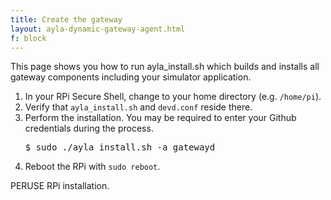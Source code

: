 ```yaml
---
title: Create the gateway
layout: ayla-dynamic-gateway-agent.html
f: block
---
```


This page shows you how to run ayla_install.sh which builds and installs all gateway components including your simulator application.

<ol>
<li>In your RPi Secure Shell, change to your home directory (e.g. <code>/home/pi</code>).</li>
<li>Verify that <code>ayla_install.sh</code> and <code>devd.conf</code> reside there.</li>
<li>Perform the installation. You may be required to enter your Github credentials during the process.</li>
<pre class="light">
$ sudo ./ayla_install.sh -a gatewayd
</pre>
<li>Reboot the RPi with <code>sudo reboot</code>.</li>
</ol>

PERUSE RPi installation.